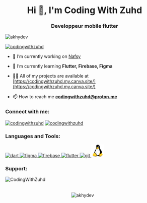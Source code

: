 <h1 align="center">Hi 👋, I'm Coding With Zuhd</h1>
<h3 align="center">Developpeur mobile flutter</h3>

<p align="left"> <img src="https://komarev.com/ghpvc/?username=akhydev&label=Profile%20views&color=0e75b6&style=flat" alt="akhydev" /> </p>

<p align="left"> <a href="https://twitter.com/codingwithzuhd" target="blank"><img src="https://img.shields.io/twitter/follow/codingwithzuhd?logo=twitter&style=for-the-badge" alt="codingwithzuhd" /></a> </p>

- 🔭 I’m currently working on [Nafsy](https://github.com/akhydev/com_nvbiledev_nafsy)

- 🌱 I’m currently learning **Flutter, Firebase, Figma**

- 👨‍💻 All of my projects are available at [https://codingwithzuhd.my.canva.site/](https://codingwithzuhd.my.canva.site/)

- 📫 How to reach me **codingwithzuhd@proton.me**

<h3 align="left">Connect with me:</h3>
<p align="left">
<a href="https://twitter.com/codingwithzuhd" target="blank"><img align="center" src="https://raw.githubusercontent.com/rahuldkjain/github-profile-readme-generator/master/src/images/icons/Social/twitter.svg" alt="codingwithzuhd" height="30" width="40" /></a>
<a href="https://instagram.com/codingwithzuhd" target="blank"><img align="center" src="https://raw.githubusercontent.com/rahuldkjain/github-profile-readme-generator/master/src/images/icons/Social/instagram.svg" alt="codingwithzuhd" height="30" width="40" /></a>
</p>

<h3 align="left">Languages and Tools:</h3>
<p align="left"> <a href="https://dart.dev" target="_blank" rel="noreferrer"> <img src="https://www.vectorlogo.zone/logos/dartlang/dartlang-icon.svg" alt="dart" width="40" height="40"/> </a> <a href="https://www.figma.com/" target="_blank" rel="noreferrer"> <img src="https://www.vectorlogo.zone/logos/figma/figma-icon.svg" alt="figma" width="40" height="40"/> </a> <a href="https://firebase.google.com/" target="_blank" rel="noreferrer"> <img src="https://www.vectorlogo.zone/logos/firebase/firebase-icon.svg" alt="firebase" width="40" height="40"/> </a> <a href="https://flutter.dev" target="_blank" rel="noreferrer"> <img src="https://www.vectorlogo.zone/logos/flutterio/flutterio-icon.svg" alt="flutter" width="40" height="40"/> </a> <a href="https://git-scm.com/" target="_blank" rel="noreferrer"> <img src="https://www.vectorlogo.zone/logos/git-scm/git-scm-icon.svg" alt="git" width="40" height="40"/> </a> <a href="https://www.linux.org/" target="_blank" rel="noreferrer"> <img src="https://raw.githubusercontent.com/devicons/devicon/master/icons/linux/linux-original.svg" alt="linux" width="40" height="40"/> </a> </p>

<h3 align="left">Support:</h3>
<p><a href="https://www.buymeacoffee.com/CodingWithZuhd"> <img align="left" src="https://cdn.buymeacoffee.com/buttons/v2/default-yellow.png" height="50" width="210" alt="CodingWithZuhd" /></a></p><br><br>

<p><img align="center" src="https://github-readme-stats.vercel.app/api/top-langs?username=akhydev&show_icons=true&locale=en&layout=compact" alt="akhydev" /></p>
